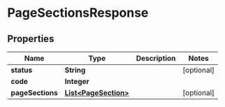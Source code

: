 
# PageSectionsResponse

## Properties
Name | Type | Description | Notes
------------ | ------------- | ------------- | -------------
**status** | **String** |  |  [optional]
**code** | **Integer** |  | 
**pageSections** | [**List&lt;PageSection&gt;**](PageSection.md) |  |  [optional]



